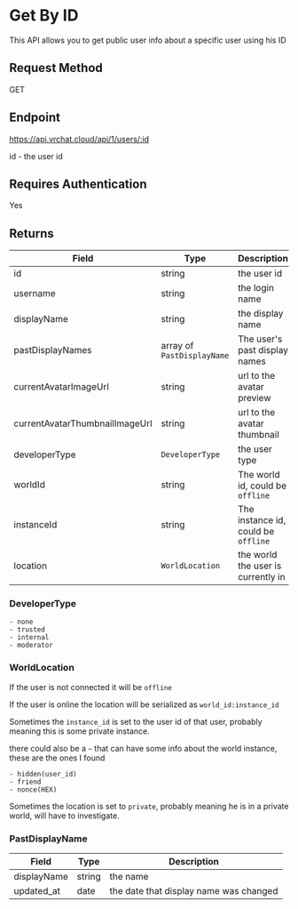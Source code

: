 # Get By ID

This API allows you to get public user info about a specific user using his ID

## Request Method 
GET

## Endpoint
https://api.vrchat.cloud/api/1/users/:id

id - the user id

## Requires Authentication
Yes


## Returns 

Field | Type | Description
------|------|------------
id | string | the user id
username | string | the login name
displayName | string | the display name
pastDisplayNames | array of `PastDisplayName` | The user's past display names
currentAvatarImageUrl | string | url to the avatar preview
currentAvatarThumbnailImageUrl | string | url to the avatar thumbnail
developerType | `DeveloperType` | the user type
worldId | string | The world id, could be `offline`
instanceId | string | The instance id, could be `offline`
location | `WorldLocation` | the world the user is currently in

### DeveloperType

    - none
    - trusted
    - internal
    - moderator 

### WorldLocation

If the user is not connected it will be `offline`

If the user is online the location will be serialized as  `world_id:instance_id`

Sometimes the `instance_id` is set to the user id of that user, probably meaning this is some private instance.

there could also be a `~` that can have some info about the world instance, these are the ones I found

    - hidden(user_id)
    - friend
    - nonce(HEX)

Sometimes the location is set to `private`, probably meaning he is in a private world, will have to investigate.

### PastDisplayName
Field | Type | Description
------|------|------------
displayName | string | the name
updated_at | date | the date that display name was changed
